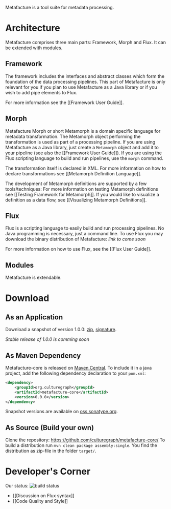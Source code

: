 Metafacture is a tool suite for metadata processing.


# Architecture
Metafacture comprises three main parts: Framework, Morph and Flux. It can be extended with modules.

## Framework
The framework includes the interfaces and abstract classes which form the foundation of the data processing pipelines. This part of Metafacture is only relevant for you if you plan to use Metafacture as a Java library or if you wish to add pipe elements to Flux.

For more information see the [[Framework User Guide]].

## Morph
Metafacture Morph or short Metamorph is a domain specific language for metadata transformation. The Metamorph object performing the transformation is used as part of a processing pipeline. If you are using Metafacture as a Java library, just create a `Metamorph` object and add it to your pipeline (see also the [[Framework User Guide]]). If you are using the Flux scripting language to build and run pipelines, use the `morph` command. 

The transformation itself is declared in XML. For more information on how to declare transformations see [[Metamorph Definition Language]].

The development of Metamorph definitions are supported by a few tools/techniques:
For more information on testing Metamorph definitions see [[Testing Framework for Metamorph]].
If you would like to visualize a definition as a data flow, see [[Visualizing Metamorph Definitions]].


## Flux

Flux is a scripting language to easily build and run processing pipelines. No Java programming is necessary, just a command line. To use Flux you may download the binary distribution of Metafacture:
_link to come soon_

For more information on how to use Flux, see the [[Flux User Guide]].

## Modules

Metafacture is extendable.

# Download

## As an Application

Download a snapshot of version 1.0.0: [zip](http://culturegraph.github.com/distributions/metafacture-core/metafacture-core-1.0.0-SNAPSHOT-bin.zip), [signature](http://culturegraph.github.com/distributions/metafacture-core/metafacture-core-1.0.0-SNAPSHOT-bin.zip.sig). 

_Stable release of 1.0.0 is comming soon_

## As Maven Dependency
Metafacture-core is released on [Maven Central](http://search.maven.org/#search%7Cga%7C1%7Cg%3A%22org.culturegraph%22).
To include it in a java project, add the following dependency declaration to your `pom.xml`:
```xml
<dependency>
    <groupId>org.culturegraph</groupId>
    <artifactId>metafacture-core</artifactId>
    <version>0.0.0</version>
</dependency>
```
Snapshot versions are available on [oss.sonatype.org](https://oss.sonatype.org/index.html#nexus-search;quick~culturegraph).

## As Source (Build your own)

Clone the repository: https://github.com/culturegraph/metafacture-core/
To build a distribution run `mvn clean package assembly:single`. You find the distribution as zip-file in the folder `target/`.


# Developer's Corner 
Our status: ![build status](https://travis-ci.org/culturegraph/metafacture-core.png?branch=master)

* [[Discussion on Flux syntax]]
* [[Code Quality and Style]]